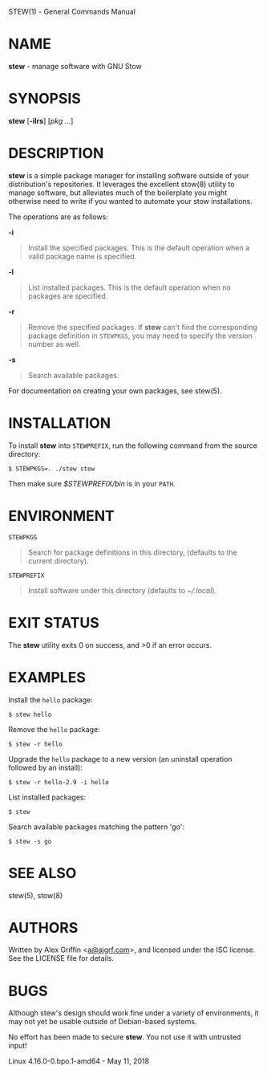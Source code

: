 STEW(1) - General Commands Manual

# NAME

**stew** - manage software with GNU Stow

# SYNOPSIS

**stew**
\[**-ilrs**]
\[*pkg&nbsp;...*]

# DESCRIPTION

**stew**
is a simple package manager for installing software
outside of your distribution's repositories.
It leverages the excellent
stow(8)
utility to manage software,
but alleviates much of the boilerplate you might otherwise
need to write if you wanted to automate your stow installations.

The operations are as follows:

**-i**

> Install the specified packages.
> This is the default operation when a valid package name is specified.

**-l**

> List installed packages.
> This is the default operation when no packages are specified.

**-r**

> Remove the specified packages.
> If
> **stew**
> can't find the corresponding package definition in
> `STEWPKGS`,
> you may need to specify the version number as well.

**-s**

> Search available packages.

For documentation on creating your own packages, see
stew(5).

# INSTALLATION

To install
**stew**
into
`STEWPREFIX`,
run the following command from the source directory:

	$ STEWPKGS=. ./stew stew

Then make sure
*$STEWPREFIX/bin*
is in your
`PATH`.

# ENVIRONMENT

`STEWPKGS`

> Search for package definitions in this directory,
> (defaults to the current directory).

`STEWPREFIX`

> Install software under this directory
> (defaults to *~/.local*).

# EXIT STATUS

The **stew** utility exits&#160;0 on success, and&#160;&gt;0 if an error occurs.

# EXAMPLES

Install the
`hello`
package:

	$ stew hello

Remove the
`hello`
package:

	$ stew -r hello

Upgrade the
`hello`
package to a new version
(an uninstall operation followed by an install):

	$ stew -r hello-2.9 -i hello

List installed packages:

	$ stew

Search available packages matching the pattern
'go':

	$ stew -s go

# SEE ALSO

stew(5),
stow(8)

# AUTHORS

Written by
Alex Griffin
&lt;[a@ajgrf.com](mailto:a@ajgrf.com)&gt;,
and licensed under the ISC license.
See the LICENSE file for details.

# BUGS

Although stew's design should work fine under a variety of environments,
it may not yet be usable outside of Debian-based systems.

No effort has been made to secure
**stew**.
You not use it with untrusted input!

Linux 4.16.0-0.bpo.1-amd64 - May 11, 2018
